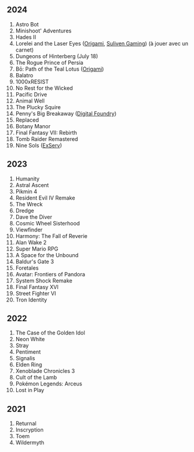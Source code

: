 ## 2024

1. Astro Bot
1. Minishoot' Adventures
1. Hades II
1. Lorelei and the Laser Eyes ([Origami](https://youtu.be/rDus14qFMSA?t=4727), [Suliven Gaming](https://www.youtube.com/live/LAi4mvWGGZg?t=4987)) (à jouer avec un carnet)
1. Dungeons of Hinterberg (July 18)
1. The Rogue Prince of Persia
1. Bō: Path of the Teal Lotus ([Origami](https://www.youtube.com/watch?v=Oa_jXKhVHL4))
1. Balatro
1. 1000xRESIST
1. No Rest for the Wicked
1. Pacific Drive
1. Animal Well
1. The Plucky Squire
1. Penny's Big Breakaway ([Digital Foundry](https://www.youtube.com/watch?v=qdNPlk121lk))
1. Replaced
1. Botany Manor
1. Final Fantasy VII: Rebirth
1. Tomb Raider Remastered
1. Nine Sols ([ExServ](https://youtu.be/1UysLhMsSTc))

## 2023

1. Humanity
1. Astral Ascent
1. Pikmin 4
1. Resident Evil IV Remake
1. The Wreck
1. Dredge
1. Dave the Diver
1. Cosmic Wheel Sisterhood
1. Viewfinder
1. Harmony: The Fall of Reverie
1. Alan Wake 2
1. Super Mario RPG
1. A Space for the Unbound
1. Baldur's Gate 3
1. Foretales
1. Avatar: Frontiers of Pandora
1. System Shock Remake
1. Final Fantasy XVI
1. Street Fighter VI
1. Tron Identity

## 2022

1. The Case of the Golden Idol
1. Neon White
1. Stray
1. Pentiment
1. Signalis
1. Elden Ring
1. Xenoblade Chronicles 3
1. Cult of the Lamb
1. Pokémon Legends: Arceus
1. Lost in Play

## 2021

1. Returnal
1. Inscryption
1. Toem
1. Wildermyth
